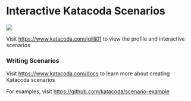 # Interactive Katacoda Scenarios

[![](http://shields.katacoda.com/katacoda/jgilli01/count.svg)](https://www.katacoda.com/jgilli01 "Get your profile on Katacoda.com")

Visit https://www.katacoda.com/jgilli01 to view the profile and interactive scenarios

### Writing Scenarios
Visit https://www.katacoda.com/docs to learn more about creating Katacoda scenarios

For examples, visit https://github.com/katacoda/scenario-example

